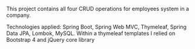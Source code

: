 This project contains all four CRUD operations for employees system in a company.

Technologies applied: Spring Boot, Spring Web MVC, Thymeleaf, Spring Data JPA, Lombok, MySQL.
Within a thymeleaf templates I relied on Bootstrap 4 and jQuery core library
